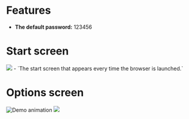 # Features
 - **The default password:** 123456


# Start screen
<img src="https://streamable.com/o49twc">
 - `The start screen that appears every time the browser is launched.`


# Options screen
![Demo animation](https://streamable.com/gc26ry)
<img src="https://streamable.com/wj7sx4">

